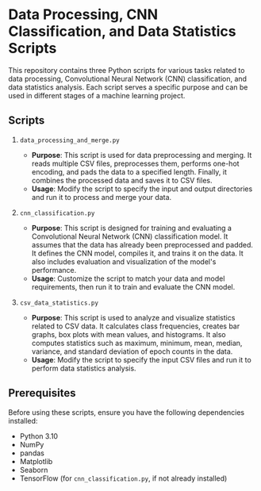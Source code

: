 # Data Processing, CNN Classification, and Data Statistics Scripts

This repository contains three Python scripts for various tasks related to data processing, Convolutional Neural Network (CNN) classification, and data statistics analysis. Each script serves a specific purpose and can be used in different stages of a machine learning project.

## Scripts

1. `data_processing_and_merge.py`
    - **Purpose**: This script is used for data preprocessing and merging. It reads multiple CSV files, preprocesses them, performs one-hot encoding, and pads the data to a specified length. Finally, it combines the processed data and saves it to CSV files.
    - **Usage**: Modify the script to specify the input and output directories and run it to process and merge your data.

2. `cnn_classification.py`
    - **Purpose**: This script is designed for training and evaluating a Convolutional Neural Network (CNN) classification model. It assumes that the data has already been preprocessed and padded. It defines the CNN model, compiles it, and trains it on the data. It also includes evaluation and visualization of the model's performance.
    - **Usage**: Customize the script to match your data and model requirements, then run it to train and evaluate the CNN model.

3. `csv_data_statistics.py`
    - **Purpose**: This script is used to analyze and visualize statistics related to CSV data. It calculates class frequencies, creates bar graphs, box plots with mean values, and histograms. It also computes statistics such as maximum, minimum, mean, median, variance, and standard deviation of epoch counts in the data.
    - **Usage**: Modify the script to specify the input CSV files and run it to perform data statistics analysis.

## Prerequisites

Before using these scripts, ensure you have the following dependencies installed:
- Python 3.10
- NumPy
- pandas
- Matplotlib
- Seaborn
- TensorFlow (for `cnn_classification.py`, if not already installed)
